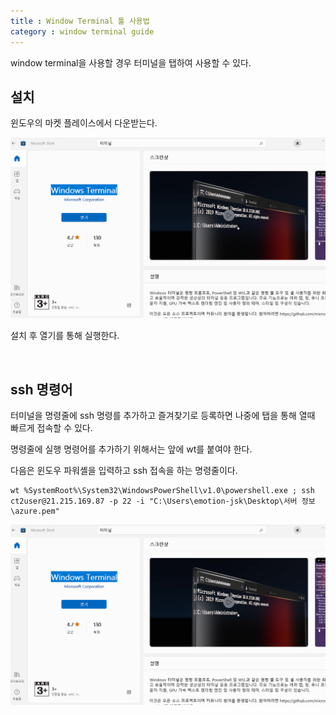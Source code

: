 ```yaml
---
title : Window Terminal 툴 사용법
category : window terminal guide
---
```


window terminal을 사용할 경우 터미널을 탭하여 사용할 수 있다. 


## 설치 


윈도우의 마켓 플레이스에서 다운받는다.

![설치화면](/assets/images/window/window-terminal-guide-01.png)

설치 후 열기를 통해 실행한다. 

<br>

## ssh 명령어 

터미널을 명령줄에 ssh 명령를 추가하고 즐겨찾기로 등록하면 나중에 탭을 통해 열때 빠르게 접속할 수 있다.

명령줄에 실행 명령어를 추가하기 위해서는 앞에 wt를 붙여야 한다.

다음은 윈도우 파워셸을 입력하고 ssh 접속을 하는 명령줄이다.

```
wt %SystemRoot%\System32\WindowsPowerShell\v1.0\powershell.exe ; ssh ct2user@21.215.169.87 -p 22 -i "C:\Users\emotion-jsk\Desktop\서버 정보\azure.pem"
```

![실행화면](/assets/images/window/window-terminal-guide-01.png)
  


